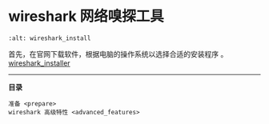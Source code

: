 # wireshark 网络嗅探工具

```{image} ../../img/wireshark/wireshark_installer.png
:alt: wireshark_install
```

首先，在官网下载软件，根据电脑的操作系统以选择合适的安装程序 。 [wireshark_installer](https://www.wireshark.org/download.html)

______________________________________________________________________

**目录**

```{toctree}
准备 <prepare>
wireshark 高级特性 <advanced_features>
```
